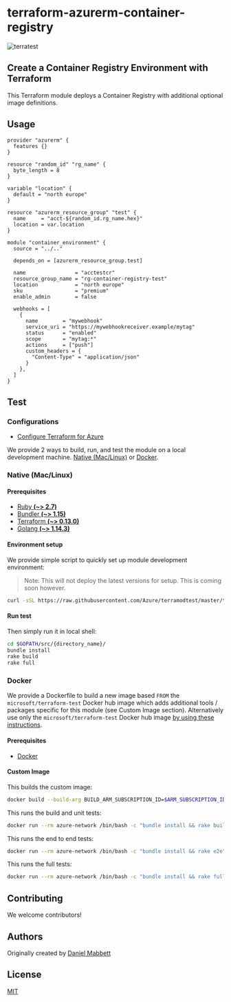 # terraform-azurerm-container-registry

![terratest](https://github.com/DanielMabbett/terraform-azurerm-container-registry/workflows/terratest/badge.svg)

## Create a Container Registry Environment with Terraform

This Terraform module deploys a Container Registry with additional optional image definitions.

## Usage

```hcl
provider "azurerm" {
  features {}
}

resource "random_id" "rg_name" {
  byte_length = 8
}

variable "location" {
  default = "north europe"
}

resource "azurerm_resource_group" "test" {
  name     = "acct-${random_id.rg_name.hex}"
  location = var.location
}

module "container_environment" {
  source = "../.."

  depends_on = [azurerm_resource_group.test]

  name                = "acctestcr"
  resource_group_name = "rg-container-registry-test"
  location            = "north europe"
  sku                 = "premium"
  enable_admin        = false

  webhooks = [
    {
      name        = "mywebhook"
      service_uri = "https://mywebhookreceiver.example/mytag"
      status      = "enabled"
      scope       = "mytag:*"
      actions     = ["push"]
      custom_headers = {
        "Content-Type" = "application/json"
      }
    },
  ]
}

```

## Test

### Configurations

- [Configure Terraform for Azure](https://docs.microsoft.com/en-us/azure/virtual-machines/linux/terraform-install-configure)

We provide 2 ways to build, run, and test the module on a local development machine.  [Native (Mac/Linux)](#native-maclinux) or [Docker](#docker).

### Native (Mac/Linux)

#### Prerequisites

- [Ruby **(~> 2.7)**](https://www.ruby-lang.org/en/downloads/)
- [Bundler **(~> 1.15)**](https://bundler.io/)
- [Terraform **(~> 0.13.0)**](https://www.terraform.io/downloads.html)
- [Golang **(~> 1.14.3)**](https://golang.org/dl/)

#### Environment setup

We provide simple script to quickly set up module development environment:

> Note: This will not deploy the latest versions for setup. This is coming soon however.

```sh
curl -sSL https://raw.githubusercontent.com/Azure/terramodtest/master/tool/env_setup.sh | sudo bash
```

#### Run test

Then simply run it in local shell:

```sh
cd $GOPATH/src/{directory_name}/
bundle install
rake build
rake full
```

### Docker

We provide a Dockerfile to build a new image based `FROM` the `microsoft/terraform-test` Docker hub image which adds additional tools / packages specific for this module (see Custom Image section).  Alternatively use only the `microsoft/terraform-test` Docker hub image [by using these instructions](https://github.com/Azure/terraform-test).

#### Prerequisites

- [Docker](https://www.docker.com/community-edition#/download)

#### Custom Image

This builds the custom image:

```sh
docker build --build-arg BUILD_ARM_SUBSCRIPTION_ID=$ARM_SUBSCRIPTION_ID --build-arg BUILD_ARM_CLIENT_ID=$ARM_CLIENT_ID --build-arg BUILD_ARM_CLIENT_SECRET=$ARM_CLIENT_SECRET --build-arg BUILD_ARM_TENANT_ID=$ARM_TENANT_ID -t azure-network .
```

This runs the build and unit tests:

```sh
docker run --rm azure-network /bin/bash -c "bundle install && rake build"
```

This runs the end to end tests:

```sh
docker run --rm azure-network /bin/bash -c "bundle install && rake e2e"
```

This runs the full tests:

```sh
docker run --rm azure-network /bin/bash -c "bundle install && rake full"
```

## Contributing 

We welcome contributors!

## Authors

Originally created by [Daniel Mabbett](http://github.com/danielmabbett)

## License

[MIT](LICENSE)
